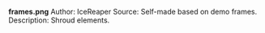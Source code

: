 **frames.png**
Author: IceReaper
Source: Self-made based on demo frames.
Description: Shroud elements.
